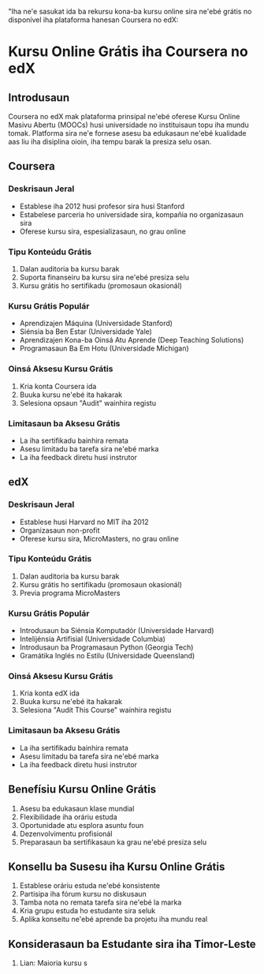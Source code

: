 "Iha ne'e sasukat ida ba rekursu kona-ba kursu online sira ne'ebé grátis no disponível iha plataforma hanesan Coursera no edX:

# Kursu Online Grátis iha Coursera no edX

## Introdusaun
Coursera no edX mak plataforma prinsipal ne'ebé oferese Kursu Online Masivu Abertu (MOOCs) husi universidade no instituisaun topu iha mundu tomak. Platforma sira ne'e fornese asesu ba edukasaun ne'ebé kualidade aas liu iha disiplina oioin, iha tempu barak la presiza selu osan.

## Coursera

### Deskrisaun Jeral
- Establese iha 2012 husi profesor sira husi Stanford
- Estabelese parceria ho universidade sira, kompañia no organizasaun sira
- Oferese kursu sira, espesializasaun, no grau online

### Tipu Konteúdu Grátis
1. Dalan auditoria ba kursu barak
2. Suporta finanseiru ba kursu sira ne'ebé presiza selu
3. Kursu grátis ho sertifikadu (promosaun okasionál)

### Kursu Grátis Populár
- Aprendizajen Máquina (Universidade Stanford)
- Siénsia ba Ben Estar (Universidade Yale)
- Aprendizajen Kona-ba Oinsá Atu Aprende (Deep Teaching Solutions)
- Programasaun Ba Em Hotu (Universidade Michigan)

### Oinsá Aksesu Kursu Grátis
1. Kria konta Coursera ida
2. Buuka kursu ne'ebé ita hakarak
3. Selesiona opsaun "Audit" wainhira registu

### Limitasaun ba Aksesu Grátis
- La iha sertifikadu bainhira remata
- Asesu limitadu ba tarefa sira ne'ebé marka
- La iha feedback diretu husi instrutor

## edX

### Deskrisaun Jeral
- Establese husi Harvard no MIT iha 2012
- Organizasaun non-profit
- Oferese kursu sira, MicroMasters, no grau online

### Tipu Konteúdu Grátis
1. Dalan auditoria ba kursu barak
2. Kursu grátis ho sertifikadu (promosaun okasionál)
3. Previa programa MicroMasters

### Kursu Grátis Populár
- Introdusaun ba Siénsia Komputadór (Universidade Harvard)
- Intelijénsia Artifisial (Universidade Columbia)
- Introdusaun ba Programasaun Python (Georgia Tech)
- Gramátika Inglés no Estilu (Universidade Queensland)

### Oinsá Aksesu Kursu Grátis
1. Kria konta edX ida
2. Buuka kursu ne'ebé ita hakarak
3. Selesiona "Audit This Course" wainhira registu

### Limitasaun ba Aksesu Grátis
- La iha sertifikadu bainhira remata
- Asesu limitadu ba tarefa sira ne'ebé marka
- La iha feedback diretu husi instrutor

## Benefísiu Kursu Online Grátis
1. Asesu ba edukasaun klase mundial
2. Flexibilidade iha oráriu estuda
3. Oportunidade atu esplora asuntu foun
4. Dezenvolvimentu profisionál
5. Preparasaun ba sertifikasaun ka grau ne'ebé presiza selu

## Konsellu ba Susesu iha Kursu Online Grátis
1. Establese oráriu estuda ne'ebé konsistente
2. Partisipa iha fórum kursu no diskusaun
3. Tamba nota no remata tarefa sira ne'ebé la marka
4. Kria grupu estuda ho estudante sira seluk
5. Aplika konseitu ne'ebé aprende ba projetu iha mundu real

## Konsiderasaun ba Estudante sira iha Timor-Leste
1. Lian: Maioria kursu s